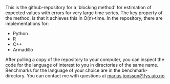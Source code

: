 This is the github-repository for a 'blocking method' for estimation of expected values with errors for very large time series. The key property of the method, is that it achieves this in O(n)-time. In the repository, there are implementations for:
- Python
- R
- C++
- Armadillo

After pulling a copy of the repository to your computer, you can inspect the code for the language of interest to you in directories of the same name. Benchmarks for the language of your choice are in the benchmark-directory. You can contact me with questions at marius.jonsson@fys.uio.no
